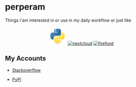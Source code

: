 # perperam

Things i'am interested in or use in my daily workflow or just like

<p align="center">
    <a href="https://www.python.org" target="_blank"><img src="https://raw.githubusercontent.com/devicons/devicon/master/icons/python/python-original.svg" alt="python" width="60" height="60" /></a>
    <a href="https://www.nextcloud.org" target="_blank"><img src="https://upload.wikimedia.org/wikipedia/commons/6/60/Nextcloud_Logo.svg" alt="nextcloud" width="60" height="60" /></a>
    <a href="https://www.firefox.com" target="_blank"><img src="https://3u26hb1g25wn1xwo8g186fnd-wpengine.netdna-ssl.com/files/2019/10/firefox-master-lockup-vertical.svg" alt="firefoxd" width="60" height="60" /></a>
</p>

## My Accounts
- [Stackoverflow](https://stackoverflow.com/users/11388010/perperam)

- [PyPI](https://pypi.org/user/perperam/)

